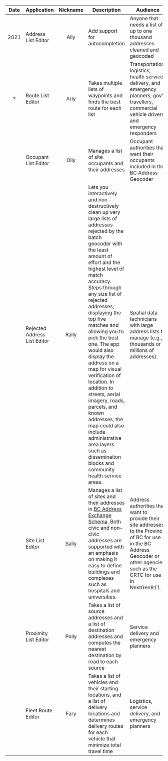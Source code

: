 |Date|Application|Nickname|Description|Audience|
|:----:|----|:----:|----|----|
|2021|Address List Editor|Ally|Add support for autocompletion|Anyone that needs a list of up to one thousand addresses cleaned and geocoded
|?|Route List Editor|Arly|Takes multiple lists of waypoints and finds the best route for each list|Transportation, logistics, health service delivery, and emergency planners; gov't travellers, commercial vehicle drivers, and emergency responders
||Occupant List Editor|Olly|Manages a list of site occupants and their addresses|Occupant authorities that want their occupants included in the BC Address Geocoder
|| Rejected Address List Editor|Rally|Lets you interactively and non-destructively clean up very large lists of addresses rejected by the batch geocoder with the least amount of effort and the highest level of match accuracy. Steps through any size list of rejected  addresses, displaying the top five matches and allowing you to pick the best one. The app would also display the address on a map for visual verification of location. In addition to streets, aerial imagery, roads, parcels, and known addresses, the map could also include administrative area layers such as dissemination blocks and community health service areas.|Spatial data technicians with large address lists to manage (e.g., thousands or millions of addresses).
||Site List Editor|Sally|Manages a list of sites and their addresses in [BC Address Exchange Schema](https://github.com/bcgov/ols-geocoder/blob/gh-pages/BCAddressExchangeSchema.md). Both civic and non-civic addresses are supported with an emphasis on making it easy to define buildings and complexes such as hospitals and universities.|Address authorities that want to provide their site addresses to the Province of BC for use in the BC Address Geocoder or other agencies such as the CRTC for use in NextGen911.
||Proximity List Editor|Polly|Takes a list of source addresses and a list of destination addresses and computes the nearest destination by road to each source|Service delivery and emergency planners
||Fleet Route Editor|Fary|Takes a list of vehicles and their starting locations, and a list of delivery locations and determines delivery routes for each vehicle that minimize total travel time|Logistics, service delivery, and emergency planners
